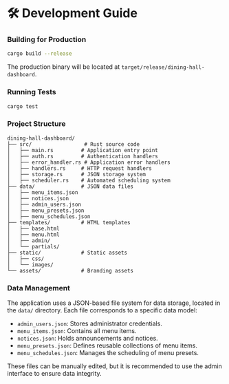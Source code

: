 # 🛠️ Development Guide

### Building for Production

```bash
cargo build --release
```

The production binary will be located at `target/release/dining-hall-dashboard`.

### Running Tests

```bash
cargo test
```

### Project Structure

```
dining-hall-dashboard/
├── src/                 # Rust source code
│   ├── main.rs         # Application entry point
│   ├── auth.rs         # Authentication handlers
│   ├── error_handler.rs # Application error handlers
│   ├── handlers.rs     # HTTP request handlers
│   ├── storage.rs      # JSON storage system
│   ├── scheduler.rs    # Automated scheduling system
├── data/               # JSON data files
│   ├── menu_items.json
│   ├── notices.json
│   ├── admin_users.json
│   ├── menu_presets.json
│   ├── menu_schedules.json
├── templates/          # HTML templates
│   ├── base.html
│   ├── menu.html
│   ├── admin/
│   └── partials/
├── static/             # Static assets
│   ├── css/
│   └── images/
└── assets/             # Branding assets
```

### Data Management

The application uses a JSON-based file system for data storage, located in the `data/` directory. Each file corresponds to a specific data model:

- `admin_users.json`: Stores administrator credentials.
- `menu_items.json`: Contains all menu items.
- `notices.json`: Holds announcements and notices.
- `menu_presets.json`: Defines reusable collections of menu items.
- `menu_schedules.json`: Manages the scheduling of menu presets.

These files can be manually edited, but it is recommended to use the admin interface to ensure data integrity.
